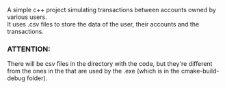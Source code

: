 A simple c++ project simulating transactions between accounts owned by various users.  
It uses .csv files to store the data of the user, their accounts and the transactions.

### ATTENTION:  
There will be csv files in the directory with the code, but they're different from the ones in the 
that are used by the .exe (which is in the cmake-build-debug folder).